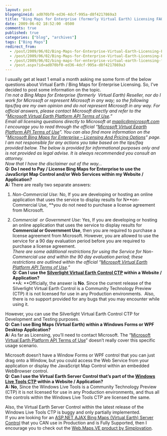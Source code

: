 ```yaml
---
layout: post
blogengineid: ad070bf0-ed36-4dcf-995a-d8f4217869a3
title: "Bing Maps for Enterprise (formerly Virtual Earth) Licensing FAQ"
date: 2009-06-02 18:52:00 -0500
comments: true
published: true
categories: ["blog", "archives"]
tags: ["Bing Maps"]
redirect_from: 
  - /post/2009/06/02/Bing-Maps-for-Enterprise-Virtual-Earth-Licensing-FAQ-Questions.aspx
  - /post/2009/06/02/Bing-Maps-for-Enterprise-Virtual-Earth-Licensing-FAQ-Questions
  - /post/2009/06/02/bing-maps-for-enterprise-virtual-earth-licensing-faq-questions
  - /post.aspx?id=ad070bf0-ed36-4dcf-995a-d8f4217869a3
---
```

<!-- more -->

I usually get at least 1 email a month asking me some form of the below questions about Virtual Earth / Bing Maps for Enterprise Licensing. So, I’ve decided to post some information on the topic.  
*I’m not a Bing Maps for Enterprise (formerly&#160; Virtual Earth) Reseller, nor do I work for Microsoft or represent Microsoft in any way; so the following tips/faq are my own opinion and do not represent Microsoft in any way. For official answers, please contact Microsoft directly and refer to the “<a href="http://www.microsoft.com/maps/product/terms.html" target="_blank">Microsoft Virtual Earth Platform API Terms of Use</a>.”*  
*Email all licensing questions directly to Microsoft at <a href="mailto:maplic@microsoft.com">maplic@microsoft.com</a>*  
*I encourage you to read through the official “<a href="http://www.microsoft.com/maps/product/terms.html" target="_blank">Microsoft Virtual Eearth Platform API Terms of Use</a>”. You can also find more information on the “<a href="http://www.microsoft.com/maps/product/licensing.aspx" target="_blank">Microsoft Bing Maps for Enterprise – Licensing And Pricing Options</a>” page.*  
*I am not responsible for any actions you take based on the tips/faq provided below. The below is provided for informational purposes only and is not provided as legal advise. It is always recommended you consult an attorney.*  
*Now that I have the disclaimer out of the way…*  
**Q: Do I need to Pay / License Bing Maps for Enterprise to use the JavaScript Map Control and/or Web Services within my Website / Application?**  
**A:** There are really two separate answers:&#160; 
    
1) *Non-Commercial Use:* No, If you are developing or hosting an online application that uses the service to display results for N**on-Commercial Use, **you do not need to purchase a license agreement from Microsoft.&#160; 
    
2) *Commercial&#160; or Government Use:* Yes, If you are developing or hosting an online application that uses the service to display results for **Commercial or Government Use**, then you are required to purchase a license agreement from Microsoft. However, you are allowed to use the service for a 90 day evaluation period before you are required to purchase a license agreement.  
*There are some additional restrictions for using the Service for Non-Commercial use and within the 90 day evaluation period; these restrictions are outlined within the official “*<a href="http://www.microsoft.com/maps/product/terms.html" target="_blank">*Microsoft Virtual Earth Platform API Terms of Use*</a>*.”*  
**Q: Can I use the <a href="http://connect.microsoft.com/silverlightmapcontrolctp" target="_blank">Silverlight Virtual Earth Control CTP</a> within a Website / Application?**  
**A: **Officially, the answer is **No**. Since the current release of the Silverlight Virtual Earth Control is a Community Technology Preview (CTP) it is not licensed for use in any Production environments.&#160; Also, there is no support provided for any bugs that you may encounter while using it.     
    
However, you can use the Silverlight Virtual Earth Control CTP for Development and Testing purposes.  
**Q: Can I use Bing Maps (Virtual Earth) within a Windows Forms or WPF Desktop Application?**  
**A:** As far as Licensing, you’ll need to contact Microsoft. The “<a href="http://www.microsoft.com/maps/product/terms.html" target="_blank">Microsoft Virtual Earth Platform API Terms of Use</a>” doesn’t really cover this specific usage scenario.     
    
Microsoft doesn’t have a Window Forms or WPF control that you can just drag onto a Window, but you could access the Web Service from your application or display the JavaScript Map Control within an embedded WebBrowser control.  
**Q: Can I use the Virtual Earth Server Control that’s part of the <a href="http://dev.live.com/tools/" target="_blank">Windows Live Tools CTP</a> within a Website / Application?**  
**A: No**, Since the Windows Live Tools is a Community Technology Preview (CTP) it is not licensed for use in any Production environments, and thus all the controls within the Windows Live Tools CTP are licensed the same.     
    
Also, the Virtual Earth Server Control within the latest release of the Windows Live Tools CTP is buggy and only partially implemented.  
If you are looking for an <a href="http://simplovation.com/page/webmapsve.aspx" target="_blank">ASP.NET AJAX Bing Maps (Virtual Earth) Server Control</a> that you CAN use in Production and is Fully Supported, then I encourage you to check out the <a href="http://simplovation.com/page/webmapsve.aspx" target="_blank">Web.Maps.VE product by Simplovation</a>.
